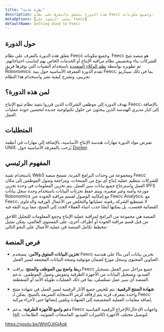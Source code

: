```yaml
---
title: "نظرة عامة"
description: هذه الدورة تتعلق بالتعرف على نظام Feecc وجميع مكوناته.
metaOptions: [تعلم، التعود على Feecc]
defaultName: Getting Used to Feecc
---
```


## حول الدورة

تتعلق هذه الدورة بالتعرف على نظام Feecc وجميع مكوناته. Feecc هو منصة تتيح للشركات بناء وتخصيص نظام مراقبة الإنتاج أو الخدمات الخاص بهم لتناسب احتياجاتهم. تم تطويره بواسطة [نظم الوكلاء المتعددة](http://multi-agent.io/) باستخدام التقنيات التي يوفرها فريق Robonomics. تقدم الدورة المعرفة الأساسية حول بنية Feecc، بما في ذلك سيناريو تجريبي، وتشرح كيفية نشر واستخدام هذا النظام. 

## لمن هذه الدورة؟

تهدف الدورة إلى موظفي الشركات الذين قرروا تنفيذ نظام تتبع الإنتاج Feecc، بالإضافة إلى كبار مديري الهندسة الذين يبحثون عن حلول تكنولوجية جديدة لتحسين جودة عمليات العمل.

## المتطلبات

تفترض مواد الدورة مهارات هندسة الإنتاج الأساسية، بالإضافة إلى مهارات في أنظمة UNIX. يُرحب بالمعرفة الأساسية حول [Docker](https://www.docker.com/).

## المفهوم الرئيسي

باستخدام تقنية Web3 ومجموعة من وحدات البرامج المرنة، تسمح منصة Feecc للشركات بتنظيم عملية إنتاج أي نوع من المنتجات، ومراجعة وصول الموظفين إلى مكان العمل واسترجاع جميع بيانات سير العمل. يتم تخزين المعلومات في وحدة تخزين IPFS موزعة وآمنة وغير متغيرة، ويتم حفظ تجزئات البيانات باستخدام وحدة سجل بيانات Robonomics مع إمكانية الوصول لقسم مراقبة الجودة عبر Feecc Analytics. مع Feecc، لا تستطيع الشركة رقمنة عملياتها والتخلص من الأعمال الورقية والدعاوى القضائية فحسب، بل يمكنها أيضًا جذب انتباه العملاء الجدد إلى المنتج، مما يزيد الثقة فيه.

المنصة هي مجموعة من البرامج لمراقبة عملية الإنتاج وجمع المعلومات للتحليل اللاحق من قبل قسم مراقبة الجودة أو أطراف أخرى. على المستوى العالمي، يمكن تمثيل مخطط تكامل المنصة في عملية الأعمال على النحو التالي:

<LessonImages src="feecc-course/feecc-scheme.jpg" alt="A scheme of Feecc integration into the business process"/>

## فرص المنصة

- **تخزين البيانات المثوق والآمن**: يستخدم Feecc تخزين بيانات آمن بناءً على هندسة العناوين المحتوى وسجل موزع لضمان موثوقية وصحة البيانات المجمعة لسير العمل.

- **ربط واضح بين الموظف والمنتج**: يراقب Feecc جميع مراحل سير العمل بتسجيل الفيديو، وتسجيل البيانات من الأجهزة الطرفية وتفويض وصول الموظفين. تدعم المنصة أي سير عمل تسلسلي، بما في ذلك العمليات طويلة الأمد أو المنقطعة.

- **شهادة المنتج الرقمية**: يتم تلخيص جميع الآثار الرقمية لسير العمل في شهادة منتج واحدة بمعرف فريد يتم إرفاقه كرمز الاستجابة السريعة بالمنتج. يمكن لـ Feecc إضافة معلمات العملية المخصصة إلى الشهادة وتلقين إنشائها حتى لأجزاء مركبة.

- **دعم واسع للأجهزة الطرفية**: يدعم Feecc واجهات الإدخال/الإخراج الرقمية القياسية لتوصيل مختلف الأجهزة (كاميرات الفيديو، الماسحات الضوئية، الطابعات، إلخ).

https://youtu.be/WhtOJtGjAok
